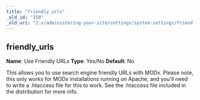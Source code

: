 ```yaml
---
title: "friendly_urls"
_old_id: "150"
_old_uri: "2.x/administering-your-site/settings/system-settings/friendly_urls"
---
```


## friendly\_urls

**Name**: Use Friendly URLs 
**Type**: Yes/No 
**Default**: No

This allows you to use search engine friendly URLs with MODx. Please note, this only works for MODx installations running on Apache, and you'll need to write a .htaccess file for this to work. See the .htaccess file included in the distribution for more info.